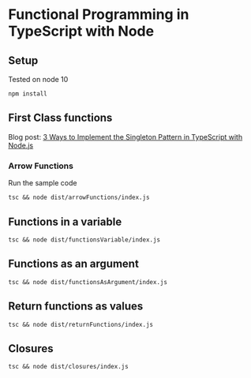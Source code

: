 # Functional Programming in TypeScript with Node

## Setup

Tested on node 10

    npm install

## First Class functions

Blog post: [3 Ways to Implement the Singleton Pattern in TypeScript with Node.js
](https://wickedmanok.medium.com/3-ways-to-implement-the-singleton-pattern-in-typescript-with-node-js-75129f391c9b)

### Arrow Functions

Run the sample code

    tsc && node dist/arrowFunctions/index.js

## Functions in a variable

    tsc && node dist/functionsVariable/index.js

## Functions as an argument

    tsc && node dist/functionsAsArgument/index.js

## Return functions as values

    tsc && node dist/returnFunctions/index.js    

## Closures

    tsc && node dist/closures/index.js